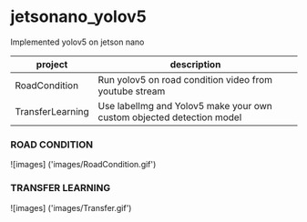 # jetsonano_yolov5
Implemented yolov5 on jetson nano

project       |       description
--------------|-------------------
RoadCondition | Run yolov5 on road condition video from youtube stream
TransferLearning  | Use labelImg and Yolov5 make your own custom objected detection model

### ROAD CONDITION

![images] ('images/RoadCondition.gif')

### TRANSFER LEARNING

![images] ('images/Transfer.gif')
